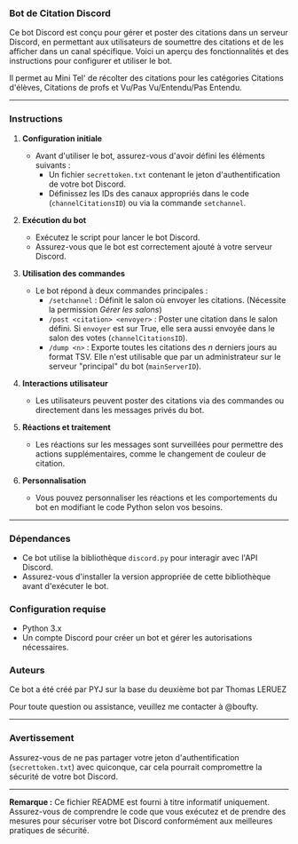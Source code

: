 ### Bot de Citation Discord

Ce bot Discord est conçu pour gérer et poster des citations dans un serveur Discord, en permettant aux utilisateurs de soumettre des citations et de les afficher dans un canal spécifique. Voici un aperçu des fonctionnalités et des instructions pour configurer et utiliser le bot.

Il permet au Mini Tel' de récolter des citations pour les catégories Citations d'élèves, Citations de profs et Vu/Pas Vu/Entendu/Pas Entendu.

---

### Instructions

1. **Configuration initiale**
   - Avant d'utiliser le bot, assurez-vous d'avoir défini les éléments suivants :
     - Un fichier `secrettoken.txt` contenant le jeton d'authentification de votre bot Discord.
     - Définissez les IDs des canaux appropriés dans le code (`channelCitationsID`) ou via la commande `setchannel`.

2. **Exécution du bot**
   - Exécutez le script pour lancer le bot Discord.
   - Assurez-vous que le bot est correctement ajouté à votre serveur Discord.

3. **Utilisation des commandes**
   - Le bot répond à deux commandes principales :
     - `/setchannel` : Définit le salon où envoyer les citations. (Nécessite la permission *Gérer les salons*)
     - `/post <citation> <envoyer>` : Poster une citation dans le salon défini. Si `envoyer` est sur True, elle sera aussi envoyée dans le salon des votes (`channelCitationsID`).
     - `/dump <n>` : Exporte toutes les citations des *n* derniers jours au format TSV. Elle n'est utilisable que par un administrateur sur le serveur "principal" du bot (`mainServerID`).

4. **Interactions utilisateur**
   - Les utilisateurs peuvent poster des citations via des commandes ou directement dans les messages privés du bot.

5. **Réactions et traitement**
   - Les réactions sur les messages sont surveillées pour permettre des actions supplémentaires, comme le changement de couleur de citation.

6. **Personnalisation**
   - Vous pouvez personnaliser les réactions et les comportements du bot en modifiant le code Python selon vos besoins.

---

### Dépendances
- Ce bot utilise la bibliothèque `discord.py` pour interagir avec l'API Discord.
- Assurez-vous d'installer la version appropriée de cette bibliothèque avant d'exécuter le bot.

### Configuration requise
- Python 3.x
- Un compte Discord pour créer un bot et gérer les autorisations nécessaires.

### Auteurs
Ce bot a été créé par PYJ sur la base du deuxième bot par Thomas LERUEZ

Pour toute question ou assistance, veuillez me contacter à @boufty.

--- 

### Avertissement
Assurez-vous de ne pas partager votre jeton d'authentification (`secrettoken.txt`) avec quiconque, car cela pourrait compromettre la sécurité de votre bot Discord.

---

**Remarque :** Ce fichier README est fourni à titre informatif uniquement. Assurez-vous de comprendre le code que vous exécutez et de prendre des mesures pour sécuriser votre bot Discord conformément aux meilleures pratiques de sécurité.

